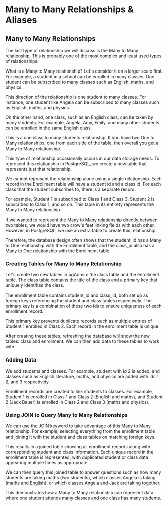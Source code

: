 # Many to Many Relationships & Aliases

## Many to Many Relationships

The last type of relationship we will discuss is the Many to Many relationship. This is probably one of the most complex and least used types of relationships.

What is a Many to Many relationship? Let's consider it on a larger scale first. For example, a student in a school can be enrolled in many classes. One student can be subscribed to many classes such as English, maths, and physics.

This direction of the relationship is one student to many classes. For instance, one student like Angela can be subscribed to many classes such as English, maths, and physics.

On the other hand, one class, such as an English class, can be taken by many students. For example, Angela, Amy, Emily, and many other students can be enrolled in the same English class.

This is a one class to many students relationship. If you have two One to Many relationships, one from each side of the table, then overall you get a Many to Many relationship.

This type of relationship occasionally occurs in our data storage needs. To represent this relationship in PostgreSQL, we create a new table that represents just that relationship.

We cannot represent the relationship alone using a single relationship. Each record in the Enrollment table will have a student id and a class id. For each class that the student subscribes to, there is a separate record.

For example, Student 1 is subscribed to Class 1 and Class 3. Student 2 is subscribed to Class 1, and so on. This table in its entirety represents the Many to Many relationship.

If we wanted to represent the Many to Many relationship directly between two tables, we would have two crow's feet linking fields with each other. However, in PostgreSQL, we use an extra table to create this relationship.

Therefore, the database design often shows that the student_id has a Many to One relationship with the Enrollment table, and the class_id also has a Many to One relationship with the Enrollment table.

### Creating Tables for Many to Many Relationship

Let's create two new tables in pgAdmin: the class table and the enrollment table. The class table contains the title of the class and a primary key that uniquely identifies the class.

The enrollment table contains student_id and class_id, both set up as foreign keys referencing the student and class tables respectively. The primary key is a combination of these two ids to ensure uniqueness of each enrollment record.

This primary key prevents duplicate records such as multiple entries of Student 1 enrolled in Class 2. Each record in the enrollment table is unique.

After creating these tables, refreshing the database will show the new tables: class and enrollment. We can then add data to these tables to work with.

### Adding Data

We add students and classes. For example, student with id 2 is added, and classes such as English literature, maths, and physics are added with ids 1, 2, and 3 respectively.

Enrollment records are created to link students to classes. For example, Student 1 is enrolled in Class 1 and Class 2 (English and maths), and Student 2 (Jack Bauer) is enrolled in Class 2 and Class 3 (maths and physics).

### Using JOIN to Query Many to Many Relationships

We can use the JOIN keyword to take advantage of this Many to Many relationship. For example, selecting everything from the enrollment table and joining it with the student and class tables on matching foreign keys.

This results in a joined table showing all enrollment records along with corresponding student and class information. Each unique record in the enrollment table is represented, with duplicated student or class data appearing multiple times as appropriate.

We can then query this joined table to answer questions such as how many students are taking maths (two students), which classes Angela is taking (maths and English), or which classes Angela and Jack are taking together.

This demonstrates how a Many to Many relationship can represent data where one student attends many classes and one class has many students.
